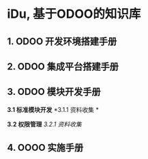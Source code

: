 # iDu, 基于ODOO的知识库

## 1. ODOO 开发环境搭建手册

## 2. ODOO 集成平台搭建手册

## 3. ODOO 模块开发手册
**3.1 标准模块开发**
*3.1.1 资料收集 *

**3.2 权限管理**
*3.2.1 资料收集*

## 4. OOOO 实施手册
